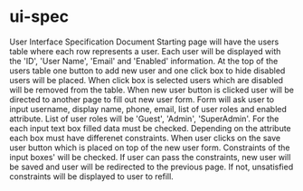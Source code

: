 # ui-spec
User Interface Specification Document
Starting page will have the users table where each row represents a user. Each user will be displayed with the 'ID', 'User Name', 'Email' and 'Enabled' information. At the top of the users table one button to add new user and one click box to hide disabled users will be placed. When click box is selected users which are disabled will be removed from the table. When new user button is clicked user will be directed to another page to fill out new user form. Form will ask user to input username, display name, phone, email, list of user roles and enabled attribute. List of user roles will be 'Guest', 'Admin', 'SuperAdmin'. For the each input text box filled data must be checked. Depending on the attribute each box must have differenet constraints. When user clicks on the save user button which is placed on top of the new user form. Constraints of the input boxes' will be checked. If user can pass the constraints, new user will be saved and user will be redirected to the previous page. If not, unsatisfied constraints will be displayed to user to refill.
